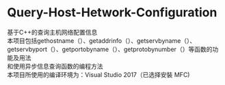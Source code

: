 # Query-Host-Hetwork-Configuration
基于C++的查询主机网络配置信息  
本项目包括gethostname（）、getaddrinfo（）、getservbyname（）、getservbyport（）、getportobyname（）、getprotobynumber（）等函数的功能及用法  
和使用异步信息查询函数的编程方法  
本项目所使用的编译环境为：Visual Studio 2017（已选择安裝 MFC)  
